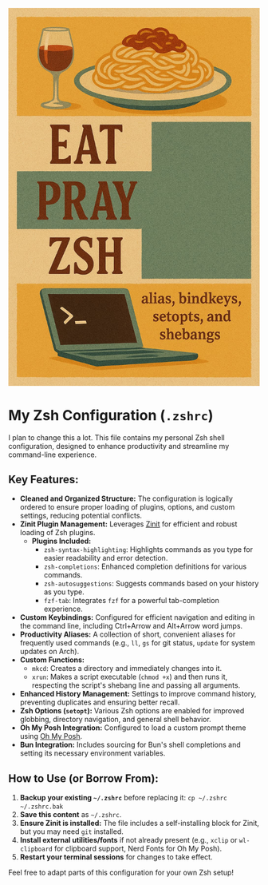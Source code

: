 ![Eat Pray ZSH book Cover](EatPrayZSH.jpg)

# My Zsh Configuration (`.zshrc`)

I plan to change this a lot. This file contains my personal Zsh shell configuration, designed to enhance productivity and streamline my command-line experience.

## Key Features:

- **Cleaned and Organized Structure:** The configuration is logically ordered to ensure proper loading of plugins, options, and custom settings, reducing potential conflicts.
- **Zinit Plugin Management:** Leverages [Zinit](https://github.com/zdharma-continuum/zinit) for efficient and robust loading of Zsh plugins.
  - **Plugins Included:**
    - `zsh-syntax-highlighting`: Highlights commands as you type for easier readability and error detection.
    - `zsh-completions`: Enhanced completion definitions for various commands.
    - `zsh-autosuggestions`: Suggests commands based on your history as you type.
    - `fzf-tab`: Integrates `fzf` for a powerful tab-completion experience.
- **Custom Keybindings:** Configured for efficient navigation and editing in the command line, including Ctrl+Arrow and Alt+Arrow word jumps.
- **Productivity Aliases:** A collection of short, convenient aliases for frequently used commands (e.g., `ll`, `gs` for git status, `update` for system updates on Arch).
- **Custom Functions:**
  - `mkcd`: Creates a directory and immediately changes into it.
  - `xrun`: Makes a script executable (`chmod +x`) and then runs it, respecting the script's shebang line and passing all arguments.
- **Enhanced History Management:** Settings to improve command history, preventing duplicates and ensuring better recall.
- **Zsh Options (`setopt`):** Various Zsh options are enabled for improved globbing, directory navigation, and general shell behavior.
- **Oh My Posh Integration:** Configured to load a custom prompt theme using [Oh My Posh](https://ohmyposh.dev/).
- **Bun Integration:** Includes sourcing for Bun's shell completions and setting its necessary environment variables.

## How to Use (or Borrow From):

1.  **Backup your existing `~/.zshrc`** before replacing it: `cp ~/.zshrc ~/.zshrc.bak`
2.  **Save this content** as `~/.zshrc`.
3.  **Ensure Zinit is installed:** The file includes a self-installing block for Zinit, but you may need `git` installed.
4.  **Install external utilities/fonts** if not already present (e.g., `xclip` or `wl-clipboard` for clipboard support, Nerd Fonts for Oh My Posh).
5.  **Restart your terminal sessions** for changes to take effect.

Feel free to adapt parts of this configuration for your own Zsh setup!
